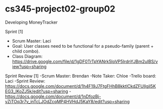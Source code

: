 # cs345-project02-group02
Developing MoneyTracker

Sprint [1] 
- Scrum Master: Laci
- Goal: User classes need to be functional for a pseudo-family (parent + child combo).
- Class Diagram: https://drive.google.com/file/d/1gDF0TrTpYANrk5IoVP5IrdnYJBm2uIBS/view?usp=sharing

Sprint Review [1]
-Scrum Master: Brendan
-Note Taker: Chloe 
-Trello board: Laci
-Sprint Review: https://docs.google.com/document/d/1h4F19J7FtgFHhB8kktlCkdZFUIlgjl5KEG3_lKoZJ5k/edit?usp=sharing
-https://docs.google.com/document/d/1nDfozBj-vZiTOq3r7v_inTcLJOdZcqMP4HVHdJ5KaY8/edit?usp=sharing
